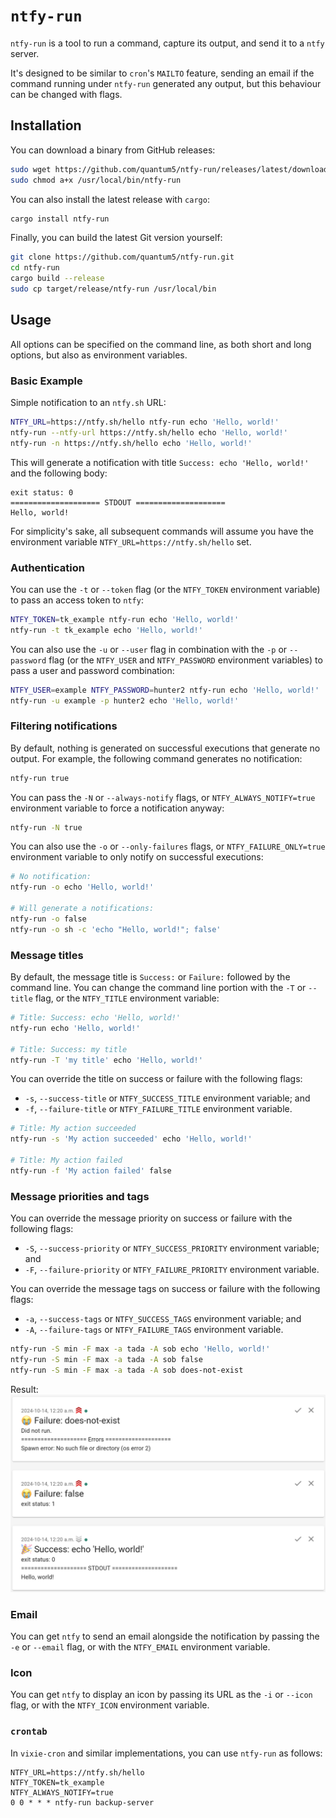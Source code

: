 # `ntfy-run`

`ntfy-run` is a tool to run a command, capture its output, and send it to a
`ntfy` server.

It's designed to be similar to `cron`'s `MAILTO` feature, sending an email if
the command running under `ntfy-run` generated any output, but this behaviour
can be changed with flags.

## Installation

You can download a binary from GitHub releases:

```bash
sudo wget https://github.com/quantum5/ntfy-run/releases/latest/download/ntfy-run-amd64 -O /usr/local/bin/ntfy-run
sudo chmod a+x /usr/local/bin/ntfy-run
```

You can also install the latest release with `cargo`:

```bash
cargo install ntfy-run
```

Finally, you can build the latest Git version yourself:

```bash
git clone https://github.com/quantum5/ntfy-run.git
cd ntfy-run
cargo build --release
sudo cp target/release/ntfy-run /usr/local/bin
```

## Usage

All options can be specified on the command line, as both short and long
options, but also as environment variables.

### Basic Example

Simple notification to an `ntfy.sh` URL:

```bash
NTFY_URL=https://ntfy.sh/hello ntfy-run echo 'Hello, world!'
ntfy-run --ntfy-url https://ntfy.sh/hello echo 'Hello, world!'
ntfy-run -n https://ntfy.sh/hello echo 'Hello, world!'
```

This will generate a notification with title `Success: echo 'Hello, world!'`
and the following body:

```
exit status: 0
==================== STDOUT ====================
Hello, world!
```

For simplicity's sake, all subsequent commands will assume you have the
environment variable `NTFY_URL=https://ntfy.sh/hello` set.

### Authentication

You can use the `-t` or `--token` flag (or the `NTFY_TOKEN` environment
variable) to pass an access token to `ntfy`:

```bash
NTFY_TOKEN=tk_example ntfy-run echo 'Hello, world!'
ntfy-run -t tk_example echo 'Hello, world!'
```

You can also use the `-u` or `--user` flag in combination with the `-p` or
`--password` flag (or the `NTFY_USER` and `NTFY_PASSWORD` environment variables)
to pass a user and password combination:

```bash
NTFY_USER=example NTFY_PASSWORD=hunter2 ntfy-run echo 'Hello, world!'
ntfy-run -u example -p hunter2 echo 'Hello, world!'
```

### Filtering notifications

By default, nothing is generated on successful executions that generate no
output. For example, the following command generates no notification:

```bash
ntfy-run true
```

You can pass the `-N` or `--always-notify` flags, or `NTFY_ALWAYS_NOTIFY=true`
environment variable to force a notification anyway:

```bash
ntfy-run -N true
```

You can also use the `-o` or `--only-failures` flags, or `NTFY_FAILURE_ONLY=true`
environment variable to only notify on successful executions:

```bash
# No notification:
ntfy-run -o echo 'Hello, world!'

# Will generate a notifications:
ntfy-run -o false
ntfy-run -o sh -c 'echo "Hello, world!"; false'
```

### Message titles

By default, the message title is `Success:` or `Failure:` followed by the
command line. You can change the command line portion with the `-T` or `--title`
flag, or the `NTFY_TITLE` environment variable:

```bash
# Title: Success: echo 'Hello, world!'
ntfy-run echo 'Hello, world!'

# Title: Success: my title
ntfy-run -T 'my title' echo 'Hello, world!'
```

You can override the title on success or failure with the following flags:

* `-s`, `--success-title` or `NTFY_SUCCESS_TITLE` environment variable; and
* `-f`, `--failure-title` or `NTFY_FAILURE_TITLE` environment variable.

```bash
# Title: My action succeeded
ntfy-run -s 'My action succeeded' echo 'Hello, world!'

# Title: My action failed
ntfy-run -f 'My action failed' false
```

### Message priorities and tags

You can override the message priority on success or failure with the following
flags:

* `-S`, `--success-priority` or `NTFY_SUCCESS_PRIORITY` environment variable;
  and
* `-F`, `--failure-priority` or `NTFY_FAILURE_PRIORITY` environment variable.

You can override the message tags on success or failure with the following
flags:

* `-a`, `--success-tags` or `NTFY_SUCCESS_TAGS` environment variable; and
* `-A`, `--failure-tags` or `NTFY_FAILURE_TAGS` environment variable.

```bash
ntfy-run -S min -F max -a tada -A sob echo 'Hello, world!'
ntfy-run -S min -F max -a tada -A sob false
ntfy-run -S min -F max -a tada -A sob does-not-exist
```

Result:
![example ntfy output for the above command](demo.png)

### Email

You can get `ntfy` to send an email alongside the notification by passing the
`-e` or `--email` flag, or with the `NTFY_EMAIL` environment variable.

### Icon

You can get `ntfy` to display an icon by passing its URL as the `-i` or `--icon`
flag, or with the `NTFY_ICON` environment variable.

### `crontab`

In `vixie-cron` and similar implementations, you can use `ntfy-run` as follows:

```crontab
NTFY_URL=https://ntfy.sh/hello
NTFY_TOKEN=tk_example
NTFY_ALWAYS_NOTIFY=true
0 0 * * * ntfy-run backup-server
```
